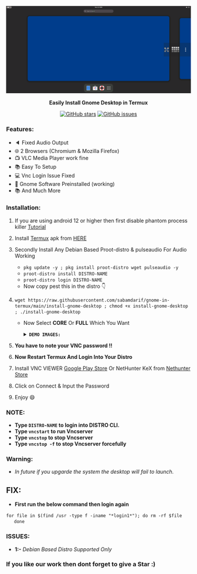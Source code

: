 
<center><img src="images/demo-gnome.png"></center>
<p align="center"><b>Easily Install Gnome Desktop in Termux</b></p>

<div align="center">

[![GitHub stars](https://img.shields.io/github/stars/sabamdarif/gnome-in-termux)](https://github.com/sabamdarif/modded-kali/stargazers)
[![GitHub issues](https://img.shields.io/github/issues/sabamdarif/gnome-in-termux)](https://github.com/sabamdarif/modded-kali/issues)

</div>

### Features:

- :speaker: Fixed Audio Output
- :globe_with_meridians: 2 Browsers (Chromium & Mozilla Firefox)
- :tv: VLC Media Player work fine
- :books: Easy To Setup
- :computer: Vnc Login Issue Fixed
- :hammer: Gnome Software Preinstalled (working)
- :books: And Much More

### Installation:
1. If you are using android 12 or higher then first disable phantom process killer [Tutorial](https://termux.xyz/how-to-fix-termux-error-process-completed-signal-9-press-enter/)
2. Install [Termux](https://termux.com) apk from [HERE](https://f-droid.org/repo/com.termux_118.apk)
3. Secondly Install Any Debian Based Proot-distro & pulseaudio For Audio Working

   - `pkg update -y ; pkg install proot-distro wget pulseaudio -y`
   - `proot-distro install DISTRO-NAME`
   - `proot-distro login DISTRO-NAME`
   - Now copy pest this in the distro 👇
  
4. 
   ```
   wget https://raw.githubusercontent.com/sabamdarif/gnome-in-termux/main/install-gnome-desktop ; chmod +x install-gnome-desktop ; ./install-gnome-desktop 
    ```
   - Now Select **CORE** Or **FULL** Which You Want
       <details>
       <summary><b><code>DEMO IMAGES: </code></b></summary>

       |CORE|FULL|
       |--|--|
       |![img](/images/core-gnome.png)|![img](/images/full-gnome.png)|
      </details>

5. **You have to note your VNC password !!**
6. **Now Restart Termux And Login Into Your Distro**
7. Install VNC VIEWER [Google Play Store](https://play.google.com/store/apps/details?id=com.realvnc.viewer.android&hl=en)
Or NetHunter KeX from [Nethunter Store](https://store.nethunter.com/en/packages/com.offsec.nethunter.kex/)
8. Click on Connect & Input the Password
9. Enjoy :smile:

### NOTE:

- **Type `DISTRO-NAME` to login into DISTRO CLI.**
- **Type `vncstart` to run Vncserver**
- **Type `vncstop` to stop Vncserver**
- **Type `vncstop -f` to stop Vncserver forcefully**

### Warning: 
- *In future if you upgarde the system the desktop will fail to launch.*
## FIX:
- **First run the below command then login again**
```
for file in $(find /usr -type f -iname "*login1*"); do rm -rf $file
   done
```

### ISSUES:
- **1:-** *Debian Based Distro Supported Only*

### If you like our work then dont forget to give a Star :)


